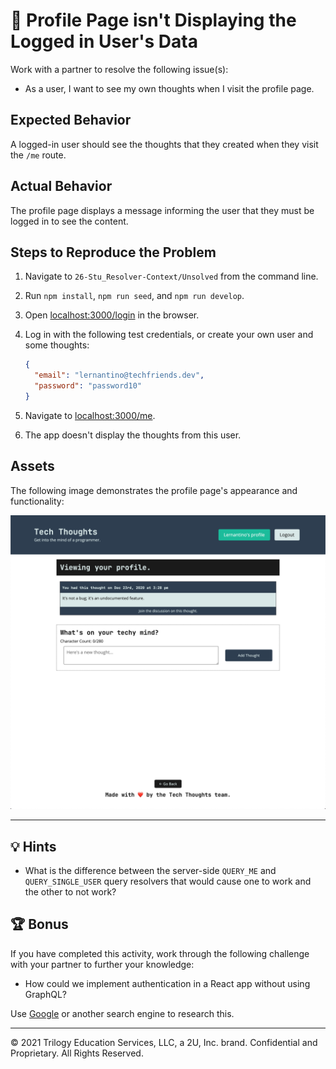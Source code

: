# 🐛 Profile Page isn't Displaying the Logged in User's Data

Work with a partner to resolve the following issue(s):

* As a user, I want to see my own thoughts when I visit the profile page.

## Expected Behavior

A logged-in user should see the thoughts that they created when they visit the `/me` route.

## Actual Behavior

The profile page displays a message informing the user that they must be logged in to see the content.

## Steps to Reproduce the Problem

1. Navigate to `26-Stu_Resolver-Context/Unsolved` from the command line.

2. Run `npm install`, `npm run seed`, and `npm run develop`.

3. Open <localhost:3000/login> in the browser.

4. Log in with the following test credentials, or create your own user and some thoughts:

    ```json
    {
      "email": "lernantino@techfriends.dev",
      "password": "password10"
    }
    ```

5. Navigate to <localhost:3000/me>.

6. The app doesn't display the thoughts from this user.

## Assets

The following image demonstrates the profile page's appearance and functionality:

![The logged-in user's profile page displays thoughts that they've created and a form to create more thoughts.](./Images/01-screenshot.png)

---

## 💡 Hints

* What is the difference between the server-side `QUERY_ME` and `QUERY_SINGLE_USER` query resolvers that would cause one to work and the other to not work?

## 🏆 Bonus

If you have completed this activity, work through the following challenge with your partner to further your knowledge:

* How could we implement authentication in a React app without using GraphQL?

Use [Google](https://www.google.com) or another search engine to research this.

---
© 2021 Trilogy Education Services, LLC, a 2U, Inc. brand. Confidential and Proprietary. All Rights Reserved.
